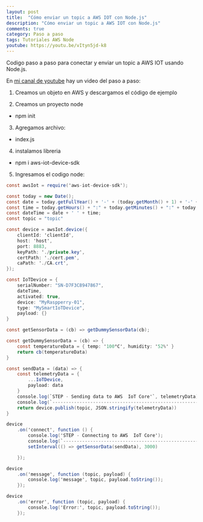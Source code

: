 ```yaml
---
layout: post
title:  "Cómo enviar un topic a AWS IOT con Node.js"
description: "Cómo enviar un topic a AWS IOT con Node.js"
comments: true
category: Paso a paso
tags: Tutoriales AWS Node
youtube: https://youtu.be/vItyn5jd-k8
---
```

Codigo paso a paso para conectar y enviar un topic a AWS IOT usando Node.js.

En <a target="_blank" href="{{ page.youtube }}">mi canal de youtube</a> hay un video del paso a paso:

1. Creamos un objeto en AWS y descargamos el código de ejemplo

2. Creamos un proyecto node
- npm init

3. Agregamos archivo:
- index.js
  
4. instalamos libreria 
- npm i aws-iot-device-sdk

5. Ingresamos el codigo node:

```csharp
const awsIot = require('aws-iot-device-sdk');

const today = new Date();
const date = today.getFullYear() + '-' + (today.getMonth() + 1) + '-' + today.getDate();
const time = today.getHours() + ":" + today.getMinutes() + ":" + today.getSeconds();
const dateTime = date + ' ' + time;
const topic = "topic"

const device = awsIot.device({
    clientId: 'clientId',
    host: 'host',
    port: 8883,
    keyPath: './private.key',
    certPath: './cert.pem',
    caPath: './CA.crt',
});

const IoTDevice = {
    serialNumber: "SN-D7F3C8947867",
    dateTime,
    activated: true,
    device: "MyRaspperry-01",
    type: "MySmartIoTDevice",
    payload: {}
}

const getSensorData = (cb) => getDummySensorData(cb);

const getDummySensorData = (cb) => {
    const temperatureData = { temp: '100°C', humidity: '52%' }
    return cb(temperatureData)
}

const sendData = (data) => {
    const telemetryData = {
        ...IoTDevice,
        payload: data
    }
    console.log(`STEP - Sending data to AWS  IoT Core'`, telemetryData)
    console.log(`---------------------------------------------------------------------------------`)
    return device.publish(topic, JSON.stringify(telemetryData))
}

device
    .on('connect', function () {
        console.log('STEP - Connecting to AWS  IoT Core');
        console.log(`---------------------------------------------------------------------------------`)
        setInterval(() => getSensorData(sendData), 3000)

    });

device
    .on('message', function (topic, payload) {
        console.log('message', topic, payload.toString());
    });

device
    .on('error', function (topic, payload) {
        console.log('Error:', topic, payload.toString());
    });
```
